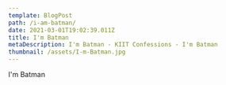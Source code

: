 ```yaml
---
template: BlogPost
path: /i-am-batman/
date: 2021-03-01T19:02:39.011Z
title: I'm Batman
metaDescription: I'm Batman - KIIT Confessions - I'm Batman
thumbnail: /assets/I-m-Batman.jpg
---
```

I'm Batman
